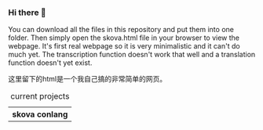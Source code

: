 

### Hi there 👋
You can download all the files in this repository and put them into one folder. Then simply open the skova.html file in your browser to view the webpage. 
It's first real webpage so it is very minimalistic and it can't do much yet. The transcription function doesn't work that well and a translation function doesn't yet exist.
<p>这里留下的html是一个我自己搞的非常简单的网页。</p>

<table>
  <caption>current projects</caption>
  <tr>
     <th>skova conlang</th>
  </tr>
</table>

<!--
**Moschka/moschka** is a ✨ _special_ ✨ repository because its `README.md` (this file) appears on your GitHub profile.

Here are some ideas to get you started:

- 🔭 I’m currently working on ...
- 🌱 I’m currently learning ...
- 👯 I’m looking to collaborate on ...
- 🤔 I’m looking for help with ...
- 💬 Ask me about ...
- 📫 How to reach me: ...
- 😄 Pronouns: ...
- ⚡ Fun fact: ...
-->

